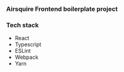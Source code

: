 ### Airsquire Frontend boilerplate project

### Tech stack

- React
- Typescript
- ESLint
- Webpack
- Yarn